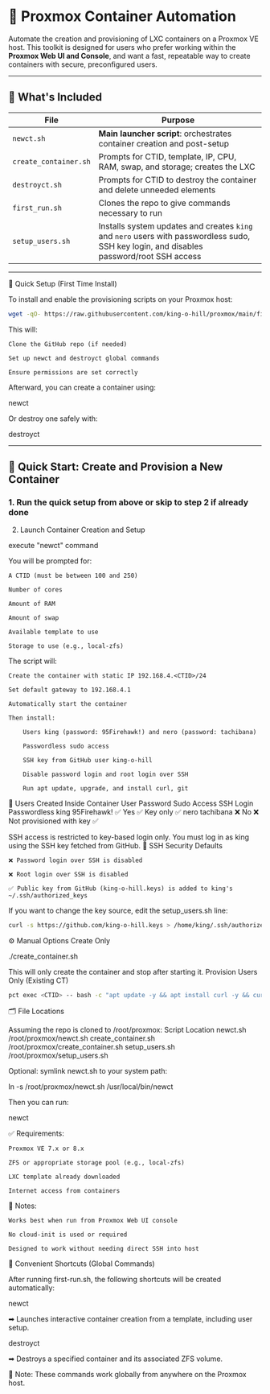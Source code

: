 # 🧰 Proxmox Container Automation

Automate the creation and provisioning of LXC containers on a Proxmox VE host. This toolkit is designed for users who prefer working within the **Proxmox Web UI and Console**, and want a fast, repeatable way to create containers with secure, preconfigured users.

---

## 📁 What's Included

| File                  | Purpose |
|-----------------------|---------|
| `newct.sh`            | **Main launcher script**: orchestrates container creation and post-setup |
| `create_container.sh` | Prompts for CTID, template, IP, CPU, RAM, swap, and storage; creates the LXC |
| `destroyct.sh`        | Prompts for CTID to destroy the container and delete unneeded elements |
| `first_run.sh`        | Clones the repo to give commands necessary to run |
| `setup_users.sh`      | Installs system updates and creates `king` and `nero` users with passwordless sudo, SSH key login, and disables password/root SSH access |

---

🚀 Quick Setup (First Time Install)

To install and enable the provisioning scripts on your Proxmox host:

```bash
wget -qO- https://raw.githubusercontent.com/king-o-hill/proxmox/main/first-run.sh | bash
```

This will:

    Clone the GitHub repo (if needed)

    Set up newct and destroyct global commands

    Ensure permissions are set correctly

Afterward, you can create a container using:

newct

Or destroy one safely with:

destroyct

---

## 🚀 Quick Start: Create and Provision a New Container

### 1. Run the quick setup from above or skip to step 2 if already done

2. Launch Container Creation and Setup

execute "newct" command

You will be prompted for:

    A CTID (must be between 100 and 250)

    Number of cores

    Amount of RAM

    Amount of swap

    Available template to use

    Storage to use (e.g., local-zfs)

The script will:

    Create the container with static IP 192.168.4.<CTID>/24

    Set default gateway to 192.168.4.1

    Automatically start the container

    Then install:

        Users king (password: 95Firehawk!) and nero (password: tachibana)

        Passwordless sudo access

        SSH key from GitHub user king-o-hill

        Disable password login and root login over SSH

        Run apt update, upgrade, and install curl, git

👥 Users Created Inside Container
User	Password	Sudo Access	SSH Login	Passwordless
king	95Firehawk!	✅ Yes	✅ Key only	✅
nero	tachibana	❌ No	❌ Not provisioned with key	✅

SSH access is restricted to key-based login only. You must log in as king using the SSH key fetched from GitHub.
🔐 SSH Security Defaults

    ❌ Password login over SSH is disabled

    ❌ Root login over SSH is disabled

    ✅ Public key from GitHub (king-o-hill.keys) is added to king's ~/.ssh/authorized_keys

If you want to change the key source, edit the setup_users.sh line:

```bash
curl -s https://github.com/king-o-hill.keys > /home/king/.ssh/authorized_keys
```

⚙️ Manual Options
Create Only

./create_container.sh

This will only create the container and stop after starting it.
Provision Users Only (Existing CT)

```bash
pct exec <CTID> -- bash -c "apt update -y && apt install curl -y && curl -sSL https://raw.githubusercontent.com/king-o-hill/proxmox/main/setup_users.sh | bash"
```

🗂 File Locations

Assuming the repo is cloned to /root/proxmox:
Script	Location
newct.sh	/root/proxmox/newct.sh
create_container.sh	/root/proxmox/create_container.sh
setup_users.sh	/root/proxmox/setup_users.sh

Optional: symlink newct.sh to your system path:

ln -s /root/proxmox/newct.sh /usr/local/bin/newct

Then you can run:

newct

✅ Requirements:

    Proxmox VE 7.x or 8.x

    ZFS or appropriate storage pool (e.g., local-zfs)

    LXC template already downloaded

    Internet access from containers

📌 Notes:

    Works best when run from Proxmox Web UI console

    No cloud-init is used or required

    Designed to work without needing direct SSH into host


🔗 Convenient Shortcuts (Global Commands)

After running first-run.sh, the following shortcuts will be created automatically:

newct

➡ Launches interactive container creation from a template, including user setup.

destroyct

➡ Destroys a specified container and its associated ZFS volume.

🧠 Note: These commands work globally from anywhere on the Proxmox host.
